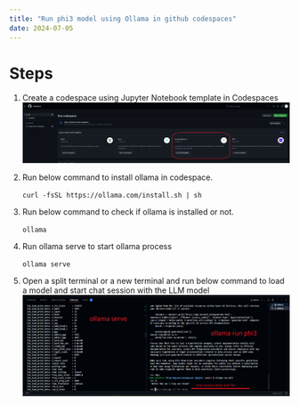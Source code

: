 ```yaml
---
title: "Run phi3 model using Ollama in github codespaces"
date: 2024-07-05
---
```


# Steps

1. Create a codespace using Jupyter Notebook template in Codespaces
    ![Jupyter noteBook template](../docs/assets/images/jupyterNotebookTemplateInGithubCodespaces.png)
    
2. Run below command to install ollama in codespace.

    ```curl -fsSL https://ollama.com/install.sh | sh```

3. Run below command to check if ollama is installed or not.

    ```ollama```

4. Run ollama serve to start ollama process

    ```ollama serve```

5. Open a split terminal or a new terminal and run below command to load a model and start chat session with the LLM model
    ![Starting chat session with LLM](../docs/assets/images/startingChatSesionWithPhi3LLMUsingOllama.png)